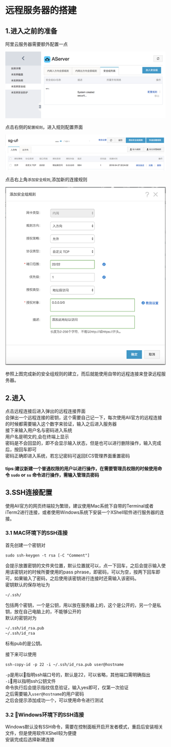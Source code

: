 # 远程服务器的搭建
## 1.进入之前的准备
阿里云服务器需要额外配置一点  

![pic1](img/pic1.png)  

点击右侧的`配置规则`，进入规则配置界面  

![pic2](img/pic2.png)  

点击右上角`添加安全规则`,添加新的连接规则

![pic3](img/pic3.png)

参照上图完成新的安全组规则的建立，而后就能使用自带的远程连接来登录远程服务器。


## 2.进入

点击远程连接后进入弹出的远程连接界面  
会弹出一个远程连接的密钥，这个需要自己记一下，每次使用Ali官方的远程连接的时候都需要输入这个数字来验证，输入之后进入服务器  
接下来输入用户名与密码进入系统  
用户名是明文的,会在终端上显示  
密码是不会回显的，即不会显示输入状态，但是也可以进行删除操作，输入完成后，按回车即可  
密码正确即进入系统，若忘记密码可返回ECS管理界面重置密码  

#### tips:建议新建一个普通权限的用户以进行操作，在需要管理员权限的时候使用命令 `sudo` or `su` 命令进行操作，需输入管理员密码  

## 3.SSH连接配置

使用Ali官方的网页终端较为繁琐，建议使用Mac系统下自带的Terminal或者iTerm2进行连接，或者使用Windows系统下安装一个XShell软件进行服务器的连接。  

### 3.1 MAC环境下的SSH连接

首先创建一个密钥对  

    sudo ssh-keygen -t rsa [-C "Comment"]
会提示放置密钥的文件夹位置，默认位置就可以，点一下回车，之后会提示输入使用该密钥对的时候所要使用的pass phrase，即密码，可以为空，按两下回车即可，如果输入了密码，之后使用该密钥进行连接时还需输入该密码。  
密钥默认的保存地址为 

    ~/.ssh/
包括两个密钥，一个是公钥，用以放在服务器上的，这个是公开的，另一个是私钥，放在自己电脑上的，不能够公开的  
默认的密钥对为

    ~/.ssh/id_rsa.pub
    ~/.ssh/id_rsa
标有pub的是公钥。

接下来可以使用

    ssh-copy-id -p 22 -i ~/.ssh/id_rsa.pub user@hostname
`-p`是用以指明ssh端口号的，默认是22，可以省略，其他端口需明确指出  
`-i`用以指明ssh公钥文件  
命令执行后会提示指纹信息验证，输入yes即可，仅第一次验证  
之后需要输入`user@hostname`的用户密码  
之后会提示添加成功一个，可以使用命令进行测试  

### 3.2 Windows环境下的SSH连接

Windows默认没有SSH命令，需要在控制面板开启开发者模式，重启后安装相关文件，但是使用软件XShell较为便捷  
安装完成后选择新建连接

